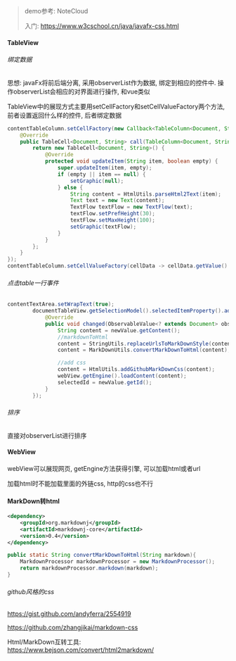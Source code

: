 > demo参考: NoteCloud
>
> 入门: https://www.w3cschool.cn/java/javafx-css.html

#### TableView

###### 绑定数据

思想: javaFx将前后端分离, 采用observerList作为数据, 绑定到相应的控件中. 操作observerList会相应的对界面进行操作, 和vue类似

TableView中的展现方式主要用setCellFactory和setCellValueFactory两个方法, 前者设置返回什么样的控件, 后者绑定数据

```java
contentTableColumn.setCellFactory(new Callback<TableColumn<Document, String>, TableCell<Document, String>>() {
    @Override
    public TableCell<Document, String> call(TableColumn<Document, String> param) {
        return new TableCell<Document, String>() {
            @Override
            protected void updateItem(String item, boolean empty) {
                super.updateItem(item, empty);
                if (empty || item == null) {
                    setGraphic(null);
                } else {
                    String content = HtmlUtils.parseHtml2Text(item);
                    Text text = new Text(content);
                    TextFlow textFlow = new TextFlow(text);
                    textFlow.setPrefHeight(30);
                    textFlow.setMaxHeight(100);
                    setGraphic(textFlow);
                }
            }
        };
    }
});
contentTableColumn.setCellValueFactory(cellData -> cellData.getValue().contentProperty());
```

###### 点击table一行事件

```java
contentTextArea.setWrapText(true);
        documentTableView.getSelectionModel().selectedItemProperty().addListener(new ChangeListener<Document>() {
            @Override
            public void changed(ObservableValue<? extends Document> observable, Document oldValue, Document newValue) {
                String content = newValue.getContent();
                //markdownToHtml
                content = StringUtils.replaceUrlsToMarkDownStyle(content);
                content = MarkDownUtils.convertMarkDownToHtml(content);

                //add css
                content = HtmlUtils.addGithubMarkDownCss(content);
                webView.getEngine().loadContent(content);
                selectedId = newValue.getId();
            }
        });
```

###### 排序

直接对observerList进行排序

#### WebView

webView可以展现网页, getEngine方法获得引擎, 可以加载html或者url

加载html时不能加载里面的外链css, http的css也不行

#### MarkDown转html

```xml
<dependency>
    <groupId>org.markdownj</groupId>
    <artifactId>markdownj-core</artifactId>
    <version>0.4</version>
</dependency>
```

```java
public static String convertMarkDownToHtml(String markdown){
    MarkdownProcessor markdownProcessor = new MarkdownProcessor();
    return markdownProcessor.markdown(markdown);
}
```

###### github风格的css

https://gist.github.com/andyferra/2554919

https://github.com/zhangjikai/markdown-css

Html/MarkDown互转工具: https://www.bejson.com/convert/html2markdown/

